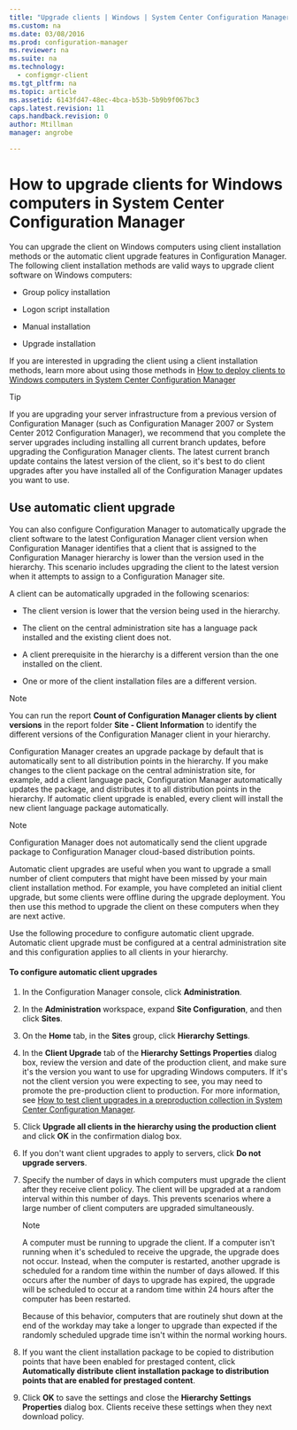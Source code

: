 ```yaml
---
title: "Upgrade clients | Windows | System Center Configuration Manager"
ms.custom: na
ms.date: 03/08/2016
ms.prod: configuration-manager
ms.reviewer: na
ms.suite: na
ms.technology:
  - configmgr-client
ms.tgt_pltfrm: na
ms.topic: article
ms.assetid: 6143fd47-48ec-4bca-b53b-5b9b9f067bc3
caps.latest.revision: 11
caps.handback.revision: 0
author: Mtillmanmanager: angrobe

---
```

# How to upgrade clients for Windows computers in System Center Configuration Manager
You can upgrade the client on Windows computers using client installation methods or the automatic client upgrade features in Configuration Manager. The following client installation methods are valid ways to upgrade client software on Windows computers:  

-   Group policy installation  

-   Logon script installation  

-   Manual installation  

-   Upgrade installation  

 If you are interested in upgrading the client using a client installation methods, learn more about using those methods in [How to deploy clients to Windows computers in System Center Configuration Manager](../../../../core/clients/deploy/deploy-clients-to-windows-computers.md)  

> [!TIP]  
>  If you are upgrading your server infrastructure from a previous version of Configuration Manager \(such as Configuration Manager 2007 or System Center 2012 Configuration Manager\), we recommend that you complete the server upgrades including installing all current branch updates, before upgrading the Configuration Manager clients.   The latest current branch update contains the latest version of the client, so it's best to do client upgrades after you have installed all of the Configuration Manager updates you want to use.  

## Use automatic client upgrade  
 You can also configure Configuration Manager to automatically upgrade the client software to the latest Configuration Manager client version when Configuration Manager identifies that a client that is assigned to the Configuration Manager hierarchy is lower than the version used in the hierarchy. This scenario includes upgrading the client to the latest version when it attempts to assign to a Configuration Manager site.  

 A client can be automatically upgraded in the following scenarios:  

-   The client version is lower that the version being used in the hierarchy.  

-   The client on the central administration site has a language pack installed and the existing client does not.  

-   A client prerequisite in the hierarchy is a different version than the one installed on the client.  

-   One or more of the client installation files are a different version.  

> [!NOTE]  
>  You can run the report **Count of Configuration Manager clients by client versions** in the report folder **Site - Client Information** to identify the different versions of the Configuration Manager client in your hierarchy.  

 Configuration Manager creates an upgrade package by default that is automatically sent to all distribution points in the hierarchy. If you make changes to the client package on the central administration site, for example, add a client language pack, Configuration Manager automatically updates the package, and distributes it to all distribution points in the hierarchy. If automatic client upgrade is enabled, every client will install the new client language package automatically.  

> [!NOTE]  
>  Configuration Manager does not automatically send the client upgrade package to Configuration Manager cloud-based distribution points.  

 Automatic client upgrades are useful when you want to upgrade a small number of client computers that might have been missed by your main client installation method. For example, you have completed an initial client upgrade, but some clients were offline during the upgrade deployment. You then use this method to upgrade the client on these computers when they are next active.  

 Use the following procedure to configure automatic client upgrade. Automatic client upgrade must be configured at a central administration site and this configuration applies to all clients in your hierarchy.  

#### To configure automatic client upgrades  

1.  In the Configuration Manager console, click **Administration**.  

2.  In the **Administration** workspace, expand **Site Configuration**, and then click **Sites**.  

3.  On the **Home** tab, in the **Sites** group, click **Hierarchy Settings**.  

4.  In the **Client Upgrade** tab of the **Hierarchy Settings Properties** dialog box, review the version and date of the production client, and make sure it's the version you want to use for upgrading Windows computers.  If it's not the client version you were expecting to see, you may need to promote the pre-production client to production. For more information, see [How to test client upgrades in a preproduction collection in System Center Configuration Manager](../../../../core/clients/manage/upgrade/test-client-upgrades.md).  

5.  Click **Upgrade all clients in the hierarchy using the production client** and click **OK** in the confirmation dialog box.  

6.  If you don't want client upgrades to apply to servers, click **Do not upgrade servers**.  

7.  Specify the number of days in which computers must upgrade the client after they receive client policy. The client will be upgraded at a random interval within this number of days. This prevents scenarios where a large number of client computers are upgraded simultaneously.

    > [!NOTE]
    > A computer must be running to upgrade the client. If a computer isn't running when it's scheduled to receive the upgrade, the upgrade does not occur. Instead, when the computer is restarted, another upgrade is scheduled for a random time within the number of days allowed. If this occurs after the number of days to upgrade has expired, the upgrade will be scheduled to occur at a random time within 24 hours after the computer has been restarted.
    >     
    > Because of this behavior, computers that are routinely shut down at the end of the workday may take a longer to upgrade than expected if the randomly scheduled upgrade time isn't within the normal working hours.

8.  If you want the client installation package to be copied to distribution points that have been enabled for prestaged content, click **Automatically distribute client installation package to distribution points that are enabled for prestaged content**.  

9. Click **OK** to save the settings and close the **Hierarchy Settings Properties** dialog box. Clients receive these settings when they next download policy.  
